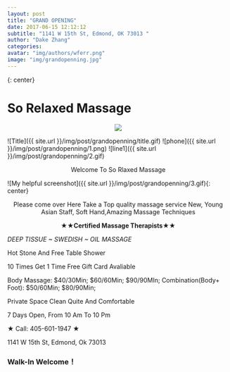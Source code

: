 ```yaml
---
layout: post
title: "GRAND OPENING"
date: 2017-06-15 12:12:12 
subtitle: "1141 W 15th St, Edmond, OK 73013 "
author: "Dake Zhang"
categories:
avatar: "img/authors/wferr.png"
image: "img/grandopenning.jpg"
---
```

{: center}
# So Relaxed Massage 
<p align="center"><img src="{{ site.url }}/img/post/grandopenning/2.gif" /></p>
![Title]({{ site.url }}/img/post/grandopenning/title.gif)
![phone]({{ site.url }}/img/post/grandopenning/1.png)
![line1]({{ site.url }}/img/post/grandopenning/2.gif)
<p align="center">Welcome To So Rlaxed Massage</p>

![My helpful screenshot]({{ site.url }}/img/post/grandopenning/3.gif){: center}
<p align="center">Please come over Here Take a Top quality massage service 
New, Young Asian Staff, Soft Hand,Amazing Massage Techniques </p>

<p align="center"><strong>★★Certified Massage Therapists★★</strong></p>

_DEEP TISSUE ~ SWEDISH ~ OIL MASSAGE_ 
 
Hot Stone And Free Table Shower

10 Times Get 1 Time Free 
Gift Card Avaliable

Body Massage: $40/30Min; $60/60Min; $90/90MIn; 
Combination(Body+ Foot): $50/60Min; $80/90Min;

Private Space Clean Quite And Comfortable

7 Days Open, From 10 Am To 10 Pm 

★ Call: 405-601-1947 ★

1141 W 15th St, Edmond, Ok 73013 

### Walk-In Welcome！

